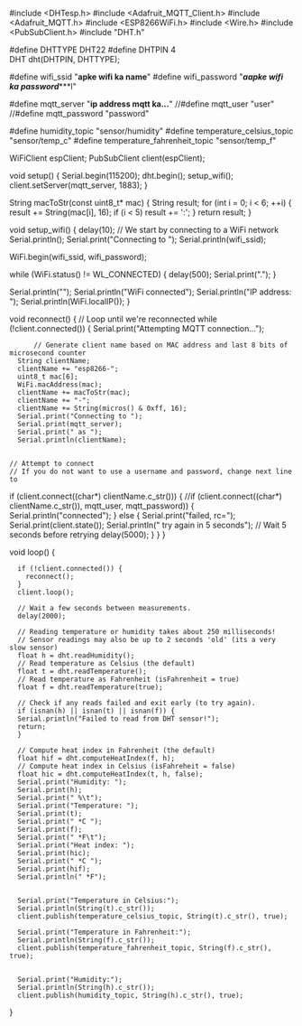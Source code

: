 
#include <DHTesp.h> 
#include <Adafruit_MQTT_Client.h>
#include <Adafruit_MQTT.h>
#include <ESP8266WiFi.h>
#include <Wire.h>
#include <PubSubClient.h>
#include "DHT.h"


#define DHTTYPE DHT22
#define DHTPIN  4        
DHT dht(DHTPIN, DHTTYPE);

#define wifi_ssid "********apke wifi ka name********"
#define wifi_password "***aapke wifi ka  password******l"

#define mqtt_server "******ip address mqtt ka...******"
//#define mqtt_user "user"
//#define mqtt_password "password"

#define humidity_topic "sensor/humidity"
#define temperature_celsius_topic "sensor/temp_c"
#define temperature_fahrenheit_topic "sensor/temp_f"

WiFiClient espClient;
PubSubClient client(espClient);

void setup() {
  Serial.begin(115200);
  dht.begin();
  setup_wifi();
  client.setServer(mqtt_server, 1883);
}

String macToStr(const uint8_t* mac)
{
  String result;
  for (int i = 0; i < 6; ++i) {
    result += String(mac[i], 16);
    if (i < 5)
      result += ':';
  }
  return result;
}


void setup_wifi() {
  delay(10);
  // We start by connecting to a WiFi network
  Serial.println();
  Serial.print("Connecting to ");
  Serial.println(wifi_ssid);

  WiFi.begin(wifi_ssid, wifi_password);

  while (WiFi.status() != WL_CONNECTED) {
    delay(500);
    Serial.print(".");
  }

  Serial.println("");
  Serial.println("WiFi connected");
  Serial.println("IP address: ");
  Serial.println(WiFi.localIP());
}

void reconnect() {
  // Loop until we're reconnected
  while (!client.connected()) {
        Serial.print("Attempting MQTT connection...");
    
          // Generate client name based on MAC address and last 8 bits of microsecond counter
      String clientName;  
      clientName += "esp8266-";
      uint8_t mac[6];
      WiFi.macAddress(mac);
      clientName += macToStr(mac);
      clientName += "-";
      clientName += String(micros() & 0xff, 16);
      Serial.print("Connecting to ");
      Serial.print(mqtt_server);
      Serial.print(" as ");
      Serial.println(clientName);


    // Attempt to connect
    // If you do not want to use a username and password, change next line to
  if (client.connect((char*) clientName.c_str())) {
    //if (client.connect((char*) clientName.c_str()), mqtt_user, mqtt_password)) {
      Serial.println("connected");
    } else {
      Serial.print("failed, rc=");
      Serial.print(client.state());
      Serial.println(" try again in 5 seconds");
      // Wait 5 seconds before retrying
      delay(5000);
    }
  }
}


void loop() {
  
      if (!client.connected()) {
        reconnect();
      }
      client.loop();

      // Wait a few seconds between measurements.
      delay(2000);
      
      // Reading temperature or humidity takes about 250 milliseconds!
      // Sensor readings may also be up to 2 seconds 'old' (its a very slow sensor)
      float h = dht.readHumidity();
      // Read temperature as Celsius (the default)
      float t = dht.readTemperature();
      // Read temperature as Fahrenheit (isFahrenheit = true)
      float f = dht.readTemperature(true);
      
      // Check if any reads failed and exit early (to try again).
      if (isnan(h) || isnan(t) || isnan(f)) {
      Serial.println("Failed to read from DHT sensor!");
      return;
      }
      
      // Compute heat index in Fahrenheit (the default)
      float hif = dht.computeHeatIndex(f, h);
      // Compute heat index in Celsius (isFahreheit = false)
      float hic = dht.computeHeatIndex(t, h, false);
      Serial.print("Humidity: ");
      Serial.print(h);
      Serial.print(" %\t");
      Serial.print("Temperature: ");
      Serial.print(t);
      Serial.print(" *C ");
      Serial.print(f);
      Serial.print(" *F\t");
      Serial.print("Heat index: ");
      Serial.print(hic);
      Serial.print(" *C ");
      Serial.print(hif);
      Serial.println(" *F");


      Serial.print("Temperature in Celsius:");
      Serial.println(String(t).c_str());
      client.publish(temperature_celsius_topic, String(t).c_str(), true);

      Serial.print("Temperature in Fahrenheit:");
      Serial.println(String(f).c_str());
      client.publish(temperature_fahrenheit_topic, String(f).c_str(), true);


      Serial.print("Humidity:");
      Serial.println(String(h).c_str());
      client.publish(humidity_topic, String(h).c_str(), true);
}

